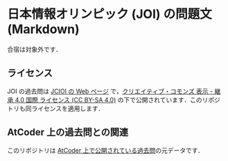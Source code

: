 # 日本情報オリンピック (JOI) の問題文 (Markdown)

合宿は対象外です．

## ライセンス
JOI の過去問は [JCIOI の Web ページ](https://www.ioi-jp.org/problem_archive.php) で，[クリエイティブ・コモンズ 表示 - 継承 4.0 国際 ライセンス (CC BY-SA 4.0)](https://creativecommons.org/licenses/by-sa/4.0/deed.ja) の下で公開されています．このリポジトリも同ライセンスを適用します．

## AtCoder 上の過去問との関連
このリポジトリは [AtCoder 上で公開されている過去問](https://atcoder.jp/contests/archive?ratedType=0&category=200&keyword=)の元データです．
